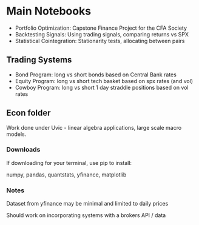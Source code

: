 # Main Notebooks
* Portfolio Optimization: Capstone Finance Project for the CFA Society
* Backtesting Signals: Using trading signals, comparing returns vs SPX
* Statistical Cointegration: Stationarity tests, allocating between pairs

## Trading Systems
* Bond Program: long vs short bonds based on Central Bank rates
* Equity Program: long vs short tech basket based on spx rates (and vol)
* Cowboy Program: long vs short 1 day straddle positions based on vol rates

## Econ folder
Work done under Uvic - linear algebra applications, large scale macro models.

### Downloads 
If downloading for your terminal, use pip to install:

numpy, pandas, quantstats, yfinance, matplotlib

### Notes
 Dataset from yfinance may be minimal and limited to daily prices

 Should work on incorporating systems with a brokers API / data